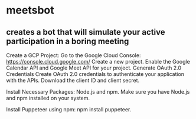 # meetsbot
## creates a bot that will simulate your active participation in a boring meeting
Create a GCP Project:
Go to the Google Cloud Console: https://console.cloud.google.com/
Create a new project.
Enable the Google Calendar API and Google Meet API for your project.
Generate OAuth 2.0 Credentials
Create OAuth 2.0 credentials to authenticate your application with the APIs.
Download the client ID and client secret.

Install Necessary Packages:
Node.js and npm.
Make sure you have Node.js and npm installed on your system.

Install Puppeteer using npm: 
npm install puppeteer.
